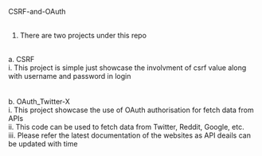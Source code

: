 CSRF-and-OAuth   <br>
<br>
1. There are two projects under this repo<br>
<br>
a. CSRF <br>
    i. This project is simple just showcase the involvment of csrf value along with username and password in login

<br>
<br>
<br>
b. OAuth_Twitter-X<br>
i. This project showcase the use of OAuth authorisation for fetch data from APIs<br>
ii. This code can be used to fetch data from Twitter, Reddit, Google, etc.<br>
iii. Please refer the latest documentation of the websites as API deails can be updated with time<br>
